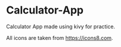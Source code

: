 # Calculator-App
Calculator App made using kivy for practice.

All icons are taken from https://icons8.com.
